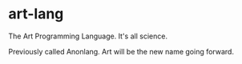 # art-lang
The Art Programming Language. It's all science.


Previously called Anonlang. Art will be the new name going forward.

